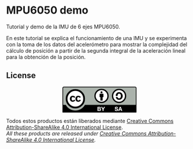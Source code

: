 # MPU6050 demo
Tutorial y demo de la IMU de 6 ejes MPU6050.

En este tutorial se explica el funcionamiento de una IMU y se experimenta con la toma de los datos del acelerómetro para mostrar la complejidad del cálculo de posición a partir de la segunda integral de la aceleración lineal para la obtención de la posición.

## License
<p align="center">
<img src="license/by-sa.png" align = "center">
</p>

Todos estos productos están liberados mediante [Creative Commons Attribution-ShareAlike 4.0 International License](http://creativecommons.org/licenses/by-sa/4.0/).  
_All these products are released under [Creative Commons Attribution-ShareAlike 4.0 International License](http://creativecommons.org/licenses/by-sa/4.0/)._
